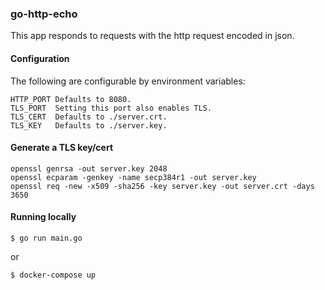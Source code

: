 ### go-http-echo

This app responds to requests with the http request encoded in json.

#### Configuration

The following are configurable by environment variables:
```
HTTP_PORT Defaults to 8080.
TLS_PORT  Setting this port also enables TLS.
TLS_CERT  Defaults to ./server.crt.
TLS_KEY   Defaults to ./server.key.
```

#### Generate a TLS key/cert
```
openssl genrsa -out server.key 2048
openssl ecparam -genkey -name secp384r1 -out server.key
openssl req -new -x509 -sha256 -key server.key -out server.crt -days 3650
```

#### Running locally

```$ go run main.go```

or

```$ docker-compose up```
